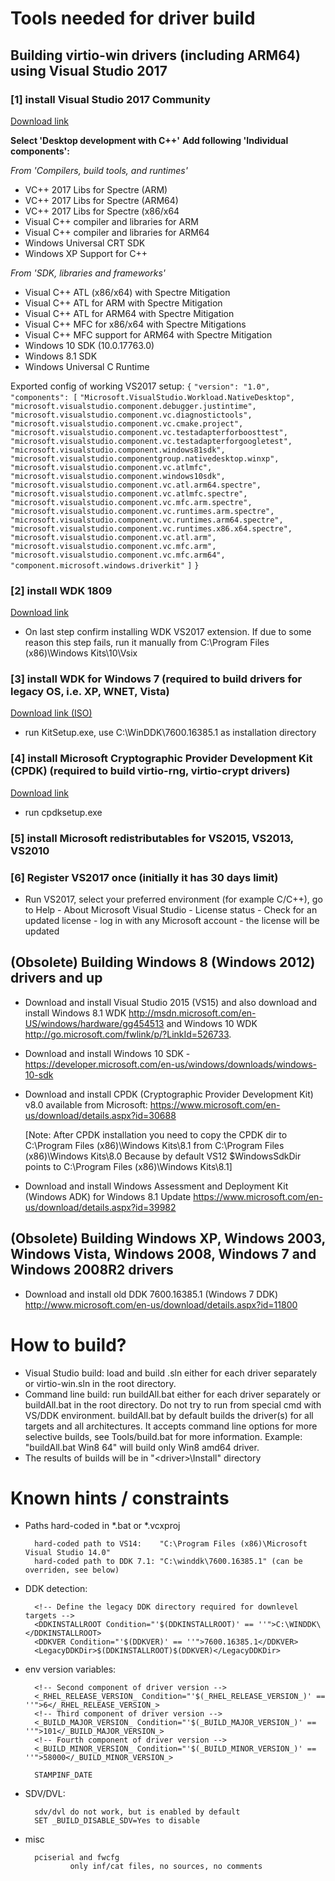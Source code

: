 # Tools needed for driver build

## Building virtio-win drivers (including ARM64) using Visual Studio 2017

### [1] install Visual Studio 2017 Community
[Download link](https://visualstudio.microsoft.com/thank-you-downloading-visual-studio/?sku=Community&rel=15)

**Select 'Desktop development with C++'**
**Add following 'Individual components':**

_From 'Compilers, build tools, and runtimes'_

* VC++ 2017 Libs for Spectre (ARM)
* VC++ 2017 Libs for Spectre (ARM64)
* VC++ 2017 Libs for Spectre (x86/x64
* Visual C++ compiler and libraries for ARM
* Visual C++ compiler and libraries for ARM64
* Windows Universal CRT SDK 
* Windows XP Support for C++

_From 'SDK, libraries and frameworks'_

* Visual C++ ATL (x86/x64) with Spectre Mitigation
* Visual C++ ATL for ARM with Spectre Mitigation
* Visual C++ ATL for ARM64 with Spectre Mitigation
* Visual C++ MFC for x86/x64 with Spectre Mitigations
* Visual C++ MFC support for ARM64 with Spectre Mitigation
* Windows 10 SDK (10.0.17763.0)
* Windows 8.1 SDK
* Windows Universal C Runtime

Exported config of working VS2017 setup:
`{`
	`"version": "1.0",`
	`"components": [`
		`"Microsoft.VisualStudio.Workload.NativeDesktop",`
		`"microsoft.visualstudio.component.debugger.justintime",`
		`"microsoft.visualstudio.component.vc.diagnostictools",`
		`"microsoft.visualstudio.component.vc.cmake.project",`
		`"microsoft.visualstudio.component.vc.testadapterforboosttest",`
		`"microsoft.visualstudio.component.vc.testadapterforgoogletest",`
		`"microsoft.visualstudio.component.windows81sdk",`
		`"microsoft.visualstudio.componentgroup.nativedesktop.winxp",`
		`"microsoft.visualstudio.component.vc.atlmfc",`
		`"microsoft.visualstudio.component.windows10sdk",`
		`"microsoft.visualstudio.component.vc.atl.arm64.spectre",`
		`"microsoft.visualstudio.component.vc.atlmfc.spectre",`
		`"microsoft.visualstudio.component.vc.mfc.arm.spectre",`
		`"microsoft.visualstudio.component.vc.runtimes.arm.spectre",`
		`"microsoft.visualstudio.component.vc.runtimes.arm64.spectre",`
		`"microsoft.visualstudio.component.vc.runtimes.x86.x64.spectre",`
		`"microsoft.visualstudio.component.vc.atl.arm",`
		`"microsoft.visualstudio.component.vc.mfc.arm",`
		`"microsoft.visualstudio.component.vc.mfc.arm64",`
		`"component.microsoft.windows.driverkit"`
	`]`
`}`

### [2] install WDK 1809
[Download link](https://go.microsoft.com/fwlink/?linkid=2026156)
* On last step confirm installing WDK VS2017 extension. If due to some reason this step fails, run it manually from C:\Program Files (x86)\Windows Kits\10\Vsix

### [3] install WDK for Windows 7 (required to build drivers for legacy OS, i.e. XP, WNET, Vista)
[Download link (ISO)](https://download.microsoft.com/download/4/A/2/4A25C7D5-EFBE-4182-B6A9-AE6850409A78/GRMWDK_EN_7600_1.ISO)
* run KitSetup.exe, use C:\WinDDK\7600.16385.1 as installation directory

### [4] install Microsoft Cryptographic Provider Development Kit (CPDK) (required to build virtio-rng, virtio-crypt drivers)
[Download link](https://download.microsoft.com/download/1/7/6/176909B0-50F2-4DF3-B29B-830A17EA7E38/CPDK_RELEASE_UPDATE/cpdksetup.exe)
* run cpdksetup.exe

### [5] install Microsoft redistributables for VS2015, VS2013, VS2010

### [6] Register VS2017 once (initially it has 30 days limit)
* Run VS2017, select your preferred environment (for example C/C++), go to Help - About Microsoft Visual Studio - License status - Check for an updated license - log in with any Microsoft account - the license will be updated

## (Obsolete) Building Windows 8 (Windows 2012) drivers and up

* Download and install Visual Studio 2015 (VS15) 
and also download and install Windows 8.1 WDK http://msdn.microsoft.com/en-US/windows/hardware/gg454513 and Windows 10 WDK http://go.microsoft.com/fwlink/p/?LinkId=526733. 

* Download and install Windows 10 SDK - https://developer.microsoft.com/en-us/windows/downloads/windows-10-sdk

* Download and install CPDK (Cryptographic Provider Development Kit) v8.0 available from Microsoft:
https://www.microsoft.com/en-us/download/details.aspx?id=30688

    [Note: After CPDK installation you need to copy the CPDK dir
    to C:\Program Files (x86)\Windows Kits\8.1 from C:\Program Files (x86)\Windows Kits\8.0
    Because by default VS12 $WindowsSdkDir points to C:\Program Files (x86)\Windows Kits\8.1]

* Download and install Windows Assessment and Deployment Kit (Windows ADK) for Windows 8.1 Update
https://www.microsoft.com/en-us/download/details.aspx?id=39982

## (Obsolete) Building Windows XP, Windows 2003, Windows Vista, Windows 2008, Windows 7 and Windows 2008R2 drivers

* Download and install old DDK 7600.16385.1 (Windows 7 DDK) 
http://www.microsoft.com/en-us/download/details.aspx?id=11800

# How to build?

* Visual Studio build: load and build .sln either for each driver separately or virtio-win.sln in the root directory.
* Command line build: run buildAll.bat either for each driver separately or buildAll.bat in the root directory. Do not try to run from special cmd with VS/DDK environment. buildAll.bat by default builds the driver(s) for all targets and all architectures. It accepts command line options for more selective builds, see Tools/build.bat for more information. Example: "buildAll.bat Win8 64" will build only Win8 amd64 driver.
* The results of builds will be in "&lt;driver&gt;\Install" directory

# Known hints / constraints

* Paths hard-coded in *.bat or *.vcxproj

        hard-coded path to VS14:    "C:\Program Files (x86)\Microsoft Visual Studio 14.0"
        hard-coded path to DDK 7.1: "C:\winddk\7600.16385.1" (can be overriden, see below)

* DDK detection:

        <!-- Define the legacy DDK directory required for downlevel targets -->
        <DDKINSTALLROOT Condition="'$(DDKINSTALLROOT)' == ''">C:\WINDDK\</DDKINSTALLROOT>
        <DDKVER Condition="'$(DDKVER)' == ''">7600.16385.1</DDKVER>
        <LegacyDDKDir>$(DDKINSTALLROOT)$(DDKVER)</LegacyDDKDir>

* env version variables:

        <!-- Second component of driver version -->
        <_RHEL_RELEASE_VERSION_ Condition="'$(_RHEL_RELEASE_VERSION_)' == ''">6</_RHEL_RELEASE_VERSION_>
        <!-- Third component of driver version -->
        <_BUILD_MAJOR_VERSION_ Condition="'$(_BUILD_MAJOR_VERSION_)' == ''">101</_BUILD_MAJOR_VERSION_>
        <!-- Fourth component of driver version -->
        <_BUILD_MINOR_VERSION_ Condition="'$(_BUILD_MINOR_VERSION_)' == ''">58000</_BUILD_MINOR_VERSION_>
        
        STAMPINF_DATE

* SDV/DVL:

        sdv/dvl do not work, but is enabled by default
        SET _BUILD_DISABLE_SDV=Yes to disable

* misc

        pciserial and fwcfg
                only inf/cat files, no sources, no comments